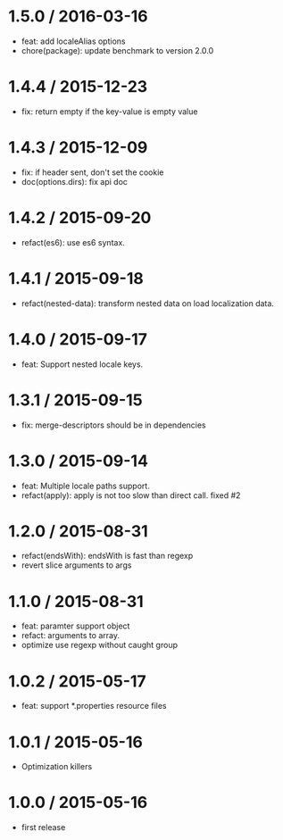 
1.5.0 / 2016-03-16
==================

  * feat: add localeAlias options
  * chore(package): update benchmark to version 2.0.0

1.4.4 / 2015-12-23
==================

  * fix: return empty if the key-value is empty value

1.4.3 / 2015-12-09
==================

 * fix: if header sent, don't set the cookie
 * doc(options.dirs): fix api doc

1.4.2 / 2015-09-20
==================

 * refact(es6): use es6 syntax.

1.4.1 / 2015-09-18
==================

 * refact(nested-data): transform nested data on load localization data.

1.4.0 / 2015-09-17
==================

 * feat: Support nested locale keys.

1.3.1 / 2015-09-15
==================

 * fix: merge-descriptors should be in dependencies

1.3.0 / 2015-09-14
==================

 * feat: Multiple locale paths support.
 * refact(apply): apply is not too slow than direct call. fixed #2

1.2.0 / 2015-08-31
==================

 * refact(endsWith): endsWith is fast than regexp
 * revert slice arguments to args

1.1.0 / 2015-08-31
==================

 * feat: paramter support object
 * refact: arguments to array.
 * optimize use regexp without caught group

1.0.2 / 2015-05-17
==================

 * feat: support *.properties resource files

1.0.1 / 2015-05-16
==================

 * Optimization killers

1.0.0 / 2015-05-16
==================

 * first release
